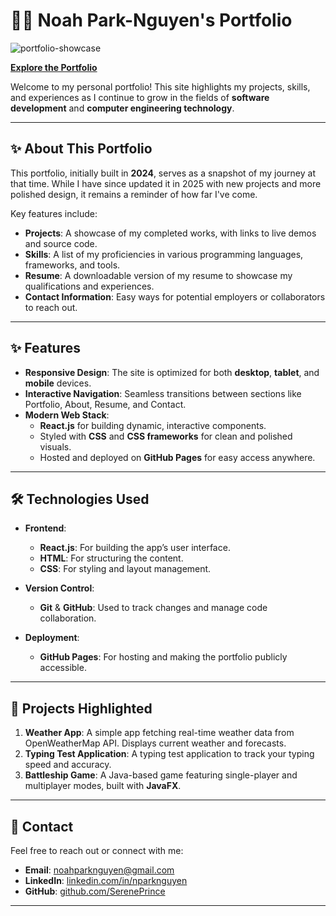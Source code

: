 # 👨‍💻 Noah Park-Nguyen's Portfolio  

![portfolio-showcase](https://github.com/user-attachments/assets/ebb96e23-f5a7-4f7e-8441-fd65e3fe5a77)

[**Explore the Portfolio**](https://sereneprince.github.io/My-Portfolio/)

Welcome to my personal portfolio! This site highlights my projects, skills, and experiences as I continue to grow in the fields of **software development** and **computer engineering technology**.

---

## ✨ About This Portfolio

This portfolio, initially built in **2024**, serves as a snapshot of my journey at that time. While I have since updated it in 2025 with new projects and more polished design, it remains a reminder of how far I've come.

Key features include:
- **Projects**: A showcase of my completed works, with links to live demos and source code.
- **Skills**: A list of my proficiencies in various programming languages, frameworks, and tools.
- **Resume**: A downloadable version of my resume to showcase my qualifications and experiences.
- **Contact Information**: Easy ways for potential employers or collaborators to reach out.

---

## ✨ Features  

- **Responsive Design**: The site is optimized for both **desktop**, **tablet**, and **mobile** devices.  
- **Interactive Navigation**: Seamless transitions between sections like Portfolio, About, Resume, and Contact.  
- **Modern Web Stack**:  
  - **React.js** for building dynamic, interactive components.  
  - Styled with **CSS** and **CSS frameworks** for clean and polished visuals.  
  - Hosted and deployed on **GitHub Pages** for easy access anywhere.

---

## 🛠️ Technologies Used  

- **Frontend**:  
  - **React.js**: For building the app’s user interface.  
  - **HTML**: For structuring the content.  
  - **CSS**: For styling and layout management.  

- **Version Control**:  
  - **Git** & **GitHub**: Used to track changes and manage code collaboration.

- **Deployment**:  
  - **GitHub Pages**: For hosting and making the portfolio publicly accessible.

---

## 🎨 Projects Highlighted  

1. **Weather App**: A simple app fetching real-time weather data from OpenWeatherMap API. Displays current weather and forecasts.  
2. **Typing Test Application**: A typing test application to track your typing speed and accuracy.  
3. **Battleship Game**: A Java-based game featuring single-player and multiplayer modes, built with **JavaFX**.  

---

## 📧 Contact  

Feel free to reach out or connect with me:

- **Email**: [noahparknguyen@gmail.com](mailto:noahparknguyen@gmail.com)  
- **LinkedIn**: [linkedin.com/in/nparknguyen](https://www.linkedin.com/in/nparknguyen/)  
- **GitHub**: [github.com/SerenePrince](https://github.com/SerenePrince)  

---
